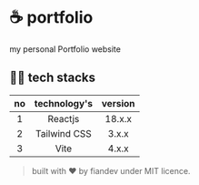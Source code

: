 # ☕ portfolio
my personal Portfolio website

## 👨‍💻 tech stacks
| no | technology's | version |
|:--:|:------------:|:-------:|
|  1 |    Reactjs   |  18.x.x |
|  2 | Tailwind CSS |  3.x.x  |
|  3 |     Vite     |  4.x.x  |                                                                                                                                                          |         |   |   |


> built with ❤️ by fiandev under MIT licence.